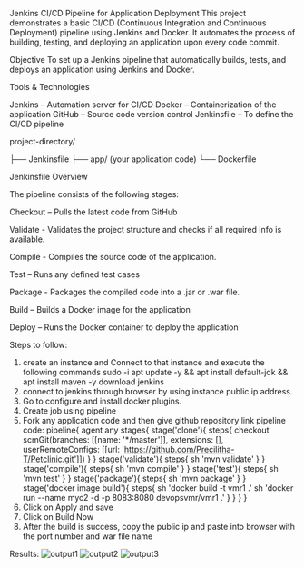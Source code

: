 Jenkins CI/CD Pipeline for Application Deployment
This project demonstrates a basic CI/CD (Continuous Integration and Continuous Deployment) pipeline using Jenkins and Docker. It automates the process of building, testing, and deploying an application upon every code commit.

Objective
To set up a Jenkins pipeline that automatically builds, tests, and deploys an application using Jenkins and Docker.

Tools & Technologies

Jenkins – Automation server for CI/CD
Docker – Containerization of the application
GitHub – Source code version control
Jenkinsfile – To define the CI/CD pipeline

project-directory/

├── Jenkinsfile
├── app/ (your application code)
└── Dockerfile

Jenkinsfile Overview

The pipeline consists of the following stages:

Checkout – Pulls the latest code from GitHub

Validate - Validates the project structure and checks if all required info is available.

Compile - Compiles the source code of the application.

Test – Runs any defined test cases

Package - Packages the compiled code into a .jar or .war file.

Build – Builds a Docker image for the application

Deploy – Runs the Docker container to deploy the application

Steps to follow:

1. create an instance and Connect to that instance and execute the following commands
   sudo -i
   apt update -y && apt install default-jdk && apt install maven -y
   download jenkins
2. connect to jenkins through browser by using instance public ip address.
3. Go to configure and install docker plugins.
4. Create job using pipeline
5. Fork any application code and then give github repository link 
   pipeline code: pipeline{
    agent any
    stages{
        stage('clone'){
            steps{
                checkout scmGit(branches: [[name: '*/master']], extensions: [], userRemoteConfigs: [[url: 'https://github.com/Precilitha-T/Petclinic.git']])
            }
        }
        stage('validate'){
            steps{
                sh  'mvn validate'
            }
        }
        stage('compile'){
            steps{
                sh  'mvn compile'
            }
        }
        stage('test'){
            steps{
                sh  'mvn test'
            }
        }
        stage('package'){
            steps{
                sh  'mvn package'
            }
        }
        stage('docker image build'){
            steps{
                sh 'docker build -t vmr1 .'
                sh 'docker run --name myc2 -d -p 8083:8080 devopsvmr/vmr1 .'
            }
        }
    }
}
6. Click on Apply and save
7. Click on Build Now
8. After the build is success, copy the public ip and paste into browser with the port number and war file name

Results:
![output1](https://github.com/user-attachments/assets/5d9eb201-da42-4252-885f-e480b7a446a8)
![output2](https://github.com/user-attachments/assets/e7f4f818-3a3f-4eb1-9b53-caeec8e675db)
![output3](https://github.com/user-attachments/assets/6516e0b6-8c99-4c71-b7d5-45afc136c147)

